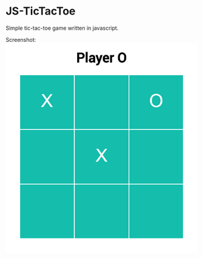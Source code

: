 # JS-TicTacToe
Simple tic-tac-toe game written in javascript.

Screenshot:
![Alt text](tictactoe_screenshot.PNG)